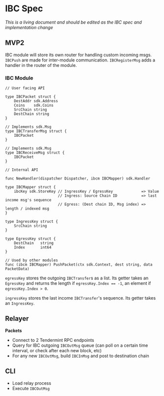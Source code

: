 # IBC Spec

*This is a living document and should be edited as the IBC spec and implementation change*

## MVP2

IBC module will store its own router for handling custom incoming msgs. `IBCPush` are made for inter-module communication. `IBCRegisterMsg` adds a handler in the router of the module.

### IBC Module

```golang
// User facing API

type IBCPacket struct {
    DestAddr sdk.Address
    Coins    sdk.Coins
    SrcChain string
    DestChain string
}

// Implements sdk.Msg
type IBCTransferMsg struct {
    IBCPacket
}

// Implements sdk.Msg
type IBCReceiveMsg struct {
    IBCPacket
}

// Internal API

func NewHandler(dispatcher Dispatcher, ibcm IBCMapper) sdk.Handler

type IBCMapper struct {
    ibcKey sdk.StoreKey // IngressKey / EgressKey             => Value
                        // Ingress: Source Chain ID           => last income msg's sequence
                        // Egress: (Dest chain ID, Msg index) => length / indexed msg
}

type IngressKey struct {
    SrcChain string
}

type EgressKey struct {
    DestChain   string
    Index       int64
}

// Used by other modules
func (ibcm IBCMapper) PushPacket(ctx sdk.Context, dest string, data PacketData)
```

`egressKey` stores the outgoing `IBCTransfer`s as a list. Its getter takes an `EgressKey` and returns the length if `egressKey.Index == -1`, an element if `egressKey.Index > 0`.

`ingressKey` stores the last income `IBCTransfer`'s sequence. Its getter takes an `IngressKey`.

## Relayer

**Packets**
- Connect to 2 Tendermint RPC endpoints
- Query for IBC outgoing `IBCOutMsg` queue (can poll on a certain time interval, or check after each new block, etc)
- For any new `IBCOutMsg`, build `IBCInMsg` and post to destination chain

## CLI

- Load relay process
- Execute `IBCOutMsg`
